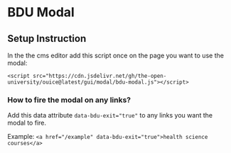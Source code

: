# BDU Modal

## Setup Instruction

In the the cms editor add this script once on the page you want to use the modal:

`<script src="https://cdn.jsdelivr.net/gh/the-open-university/ouice@latest/gui/modal/bdu-modal.js"></script>`

### How to fire the modal on any links?

Add this data attribute `data-bdu-exit="true"` to any links you want the modal to fire.

Example: `<a href="/example" data-bdu-exit="true">health science courses</a>`

